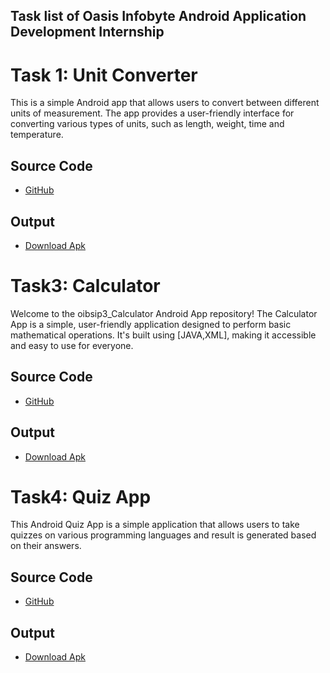 ## Task list of Oasis Infobyte Android Application Development Internship
# Task 1: Unit Converter
This is a simple Android app that allows users to convert between different units of measurement. The app provides a user-friendly interface for converting various types of units, such as length, weight, time and temperature.

## Source Code
- [GitHub](https://github.com/Nilsn1/oibsip1_UnitConverter)

## Output
- [Download Apk](https://drive.google.com/file/d/10OXEPEeRJbU_6E6pddqFKqE_2A9A5sGx/view?usp=drive_link)



# Task3: Calculator
Welcome to the oibsip3_Calculator Android App repository! The Calculator App is a simple, user-friendly application designed to perform basic mathematical operations. It's built using [JAVA,XML], making it accessible and easy to use for everyone.

## Source Code
- [GitHub](https://github.com/Nilsn1/oibsip3_Calculator)

## Output
- [Download Apk](https://drive.google.com/file/d/1112pdKlt-iDut5tL-RBxBGgEElmRpZpA/view?usp=drivesdk)



# Task4: Quiz App
This Android Quiz App is a simple application that allows users to take quizzes on various programming languages and result is generated based on their answers.

## Source Code
- [GitHub](https://github.com/Nilsn1/oibsip4_QuizApp)

## Output

- [Download Apk](https://drive.google.com/file/d/1-6N4kqxernG0qTmIIh_1NZvmpPdIb4gq/view?usp=drive_link)

